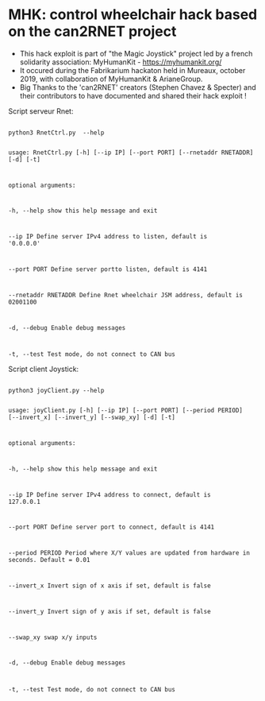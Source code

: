 MHK: control wheelchair hack based on the can2RNET project 
================================================
- This hack exploit is part of "the Magic Joystick" project led by a french solidarity association: MyHumanKit - https://myhumankit.org/ 
- It occured during the Fabrikarium hackaton held in Mureaux, october 2019, with collaboration of MyHumanKit & ArianeGroup.
- Big Thanks to the 'can2RNET' creators (Stephen Chavez & Specter) and their contributors to have documented and shared their hack exploit !

Script serveur Rnet:

<code>
python3 RnetCtrl.py  --help

usage: RnetCtrl.py [-h] [--ip IP] [--port PORT] [--rnetaddr RNETADDR] [-d]
                   [-t]

optional arguments:

  -h, --help           show this help message and exit

  --ip IP              Define server IPv4 address to listen, default is
                       '0.0.0.0'

  --port PORT          Define server portto listen, default is 4141

  --rnetaddr RNETADDR  Define Rnet wheelchair JSM address, default is 02001100

  -d, --debug          Enable debug messages

  -t, --test           Test mode, do not connect to CAN bus
</code>


Script client Joystick:

<code>
python3 joyClient.py --help

usage: joyClient.py [-h] [--ip IP] [--port PORT] [--period PERIOD]
                    [--invert_x] [--invert_y] [--swap_xy] [-d] [-t]

optional arguments:

  -h, --help       show this help message and exit

  --ip IP          Define server IPv4 address to connect, default is 127.0.0.1

  --port PORT      Define server port to connect, default is 4141

  --period PERIOD  Period where X/Y values are updated from hardware in
                   seconds. Default = 0.01

  --invert_x       Invert sign of x axis if set, default is false

  --invert_y       Invert sign of y axis if set, default is false

  --swap_xy        swap x/y inputs

  -d, --debug      Enable debug messages

  -t, --test       Test mode, do not connect to CAN bus
</code>

